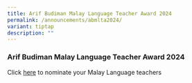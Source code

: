 ```yaml
---
title: Arif Budiman Malay Language Teacher Award 2024
permalink: /announcements/abmlta2024/
variant: tiptap
description: ""
---
```

<h3><strong>Arif Budiman Malay Language Teacher Award 2024</strong></h3>
<p>Click <a href="https://go.gov.sg/agab2024" rel="noopener noreferrer nofollow" target="_blank">here</a> to
nominate your Malay Language teachers&nbsp;</p>
<p></p>